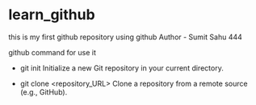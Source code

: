 # learn_github
this is my first github repository using github
Author - Sumit Sahu 444


github command for use it
- git init
Initialize a new Git repository in your current directory.

- git clone <repository_URL>
Clone a repository from a remote source (e.g., GitHub).
